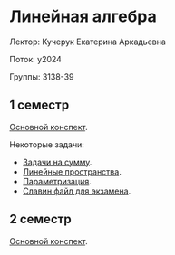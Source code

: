 # Линейная алгебра

Лектор: Кучерук Екатерина Аркадьевна

Поток: y2024

Группы: 3138-39

## 1 семестр

[Основной конспект](./semester_1/Linear_algebra.pdf).

Некоторые задачи:
- [Задачи на сумму](./semester_1/Задача%20на%20сумму.pdf).
- [Линейные пространства](./semester_1/Контрольная%20работа%20по%20лин.%20пространствам%20.pdf).
- [Параметризация](./semester_1/Параметризация.pdf).
- [Славин файл для экзамена](./semester_1/Экзамен%20файл%20Слава.pdf).

## 2 семестр

[Основной конспект](./semester_2/Linear_algebra.pdf).

